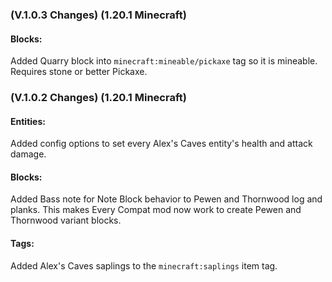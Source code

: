 ### **(V.1.0.3 Changes) (1.20.1 Minecraft)**

#### Blocks:
Added Quarry block into `minecraft:mineable/pickaxe` tag so it is mineable. Requires stone or better Pickaxe.


### **(V.1.0.2 Changes) (1.20.1 Minecraft)**

#### Entities:
Added config options to set every Alex's Caves entity's health and attack damage.

#### Blocks:
Added Bass note for Note Block behavior to Pewen and Thornwood log and planks. This makes Every Compat mod now work to create Pewen and Thornwood variant blocks.

#### Tags:
Added Alex's Caves saplings to the `minecraft:saplings` item tag.